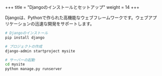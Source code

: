 +++
title = "Djangoのインストールとセットアップ"
weight = 14
+++

Djangoは、Pythonで作られた高機能なウェブフレームワークです。ウェブアプリケーションの迅速な開発をサポートします。

```bash
# Djangoのインストール
pip install django

# プロジェクトの作成
django-admin startproject mysite

# サーバーの起動
cd mysite
python manage.py runserver
```
